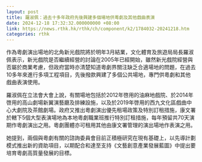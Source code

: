 ```yaml
---
layout: post
title: 羅淑佩：過去十多年政府先後興建多個場地供粵劇及其他戲曲表演
date: 2024-12-18 17:32:32.000000000 +08:00
link: https://news.rthk.hk/rthk/ch/component/k2/1784032-20241218.htm
categories: rthk
---
```


作為粵劇演出場地的北角新光戲院將於明年3月結業，文化體育及旅遊局局長羅淑佩表示，新光戲院是否繼續經營的討論在2005年已經開始，雖然新光戲院經營與否屬於商業考慮，但政府當時亦清楚知道粵劇界關注缺乏合適場地的問題，在過去10多年來進行多項工程項目，先後撥款興建了多個公共場地，專門供粵劇和其他戲曲表演使用。

羅淑佩在立法會大會上說，有關場地包括於2012年啓用的油麻地戲院、於2014年啓用的高山劇場新翼演藝廳及排練設施，以及於2019年啓用的西九文化區戲曲中心大劇院及茶館劇場。政府又推出粵劇演出優先租場政策及特別訂租措施，康文署於轄下5個大型表演場地為本地粵劇職業班推行特別訂租措施，每年預留共70天演期作粵劇演出之用。粵劇團體亦可租用其他由康文署管理的演出場地作表演之用。

她提到，兩個與粵劇有關的諮詢委員會目前正積極研究在現有基礎上，以先導計劃模式推出新的資助項目，以期配合和達至支持《文藝創意產業發展藍圖》中提出要培育粵劇高質量發展的目標。
